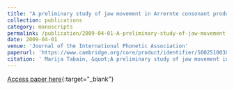 ```yaml
---
title: "A preliminary study of jaw movement in Arrernte consonant production"
collection: publications
category: manuscripts
permalink: /publication/2009-04-01-A-preliminary-study-of-jaw-movement-in-Arrernte-consonant-production
date: 2009-04-01
venue: 'Journal of the International Phonetic Association'
paperurl: 'https://www.cambridge.org/core/product/identifier/S0025100308003678/type/journal_article'
citation: ' Marija Tabain, &quot;A preliminary study of jaw movement in Arrernte consonant production.&quot; Journal of the International Phonetic Association, 2009.'
---
```

[Access paper here](https://www.cambridge.org/core/product/identifier/S0025100308003678/type/journal_article){:target="_blank"}
